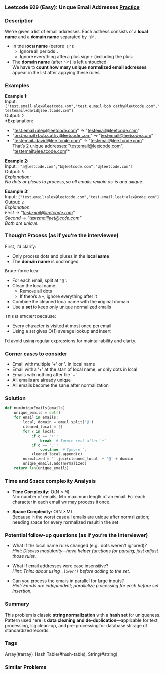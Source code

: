 ### Leetcode 929 (Easy): Unique Email Addresses [Practice](https://leetcode.com/problems/unique-email-addresses)

### Description  
We're given a list of email addresses. Each address consists of a **local name** and a **domain name** separated by `'@'`.  
- In the **local name** (before `'@'`):  
  - Ignore all periods `.`  
  - Ignore everything after a plus sign `+` (including the plus)  
- The **domain name** (after `'@'`) is left untouched  
We have to **count how many unique normalized email addresses** appear in the list after applying these rules.

### Examples  

**Example 1:**  
Input: `["test.email+alex@leetcode.com","test.e.mail+bob.cathy@leetcode.com","testemail+david@lee.tcode.com"]`  
Output: `2`  
*Explanation:  
- "test.email+alex@leetcode.com" → "testemail@leetcode.com"  
- "test.e.mail+bob.cathy@leetcode.com" → "testemail@leetcode.com"  
- "testemail+david@lee.tcode.com" → "testemail@lee.tcode.com"  
That’s 2 unique addresses: "testemail@leetcode.com", "testemail@lee.tcode.com"*

**Example 2:**  
Input: `["a@leetcode.com","b@leetcode.com","c@leetcode.com"]`  
Output: `3`  
*Explanation:  
No dots or pluses to process, so all emails remain as-is and unique.*

**Example 3:**  
Input: `["test.email+alex@leetcode.com","test.email.leet+alex@code.com"]`  
Output: `2`  
*Explanation:  
First → "testemail@leetcode.com"  
Second → "testemailleet@code.com"  
Both are unique.*

### Thought Process (as if you’re the interviewee)  
First, I’d clarify:
- Only process dots and pluses in the **local name**
- The **domain name** is unchanged

Brute-force idea:
- For each email, split at `'@'`.
- Clean the local name:
  - Remove all dots
  - If there’s a `+`, ignore everything after it
- Combine the cleaned local name with the original domain
- Use a **set** to keep only unique normalized emails

This is efficient because:
- Every character is visited at most once per email
- Using a set gives O(1) average lookup and insert

I’d avoid using regular expressions for maintainability and clarity.

### Corner cases to consider  
- Email with multiple '+' or '.' in local name
- Email with a '+' at the start of local name, or only dots in local
- Emails with nothing after the '+'  
- All emails are already unique
- All emails become the same after normalization

### Solution

```python
def numUniqueEmails(emails):
    unique_emails = set()
    for email in emails:
        local, domain = email.split('@')
        cleaned_local = []
        for c in local:
            if c == '+':
                break  # Ignore rest after '+'
            if c == '.':
                continue  # Ignore '.'
            cleaned_local.append(c)
        normalized = ''.join(cleaned_local) + '@' + domain
        unique_emails.add(normalized)
    return len(unique_emails)
```

### Time and Space complexity Analysis  

- **Time Complexity:** O(N × M)  
  N = number of emails, M = maximum length of an email. For each character in each email we may process it once.

- **Space Complexity:** O(N × M)  
  Because in the worst case all emails are unique after normalization; needing space for every normalized result in the set.

### Potential follow-up questions (as if you’re the interviewer)  

- What if the local name rules changed (e.g., dots weren't ignored)?  
  *Hint: Discuss modularity—have helper functions for parsing; just adjust those rules.*

- What if email addresses were case insensitive?  
  *Hint: Think about using `.lower()` before adding to the set.*

- Can you process the emails in parallel for large inputs?  
  *Hint: Emails are independent; parallelize processing for each before set insertion.*

### Summary
This problem is classic **string normalization** with a **hash set** for uniqueness.  
Pattern used here is **data cleaning and de-duplication**—applicable for text processing, log clean-up, and pre-processing for database storage of standardized records.

### Tags
Array(#array), Hash Table(#hash-table), String(#string)

### Similar Problems
